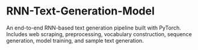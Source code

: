 # RNN-Text-Generation-Model
An end-to-end RNN-based text generation pipeline built with PyTorch. Includes web scraping, preprocessing, vocabulary construction, sequence generation, model training, and sample text generation.
